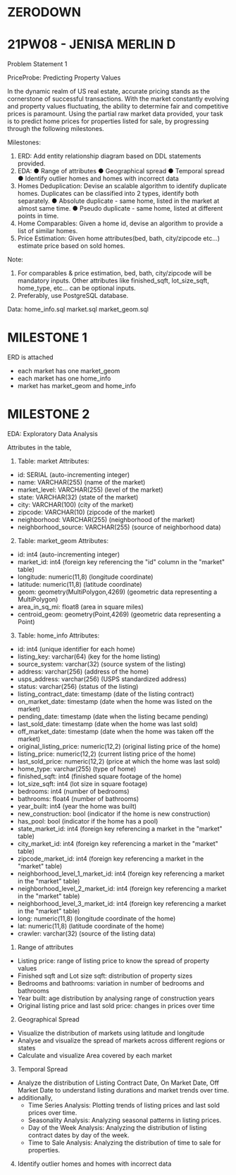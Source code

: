 # ZERODOWN

# 21PW08 - JENISA MERLIN D

Problem Statement 1

PriceProbe: Predicting Property Values

In the dynamic realm of US real estate, accurate pricing stands as the cornerstone of successful
transactions. With the market constantly evolving and property values fluctuating, the ability to
determine fair and competitive prices is paramount. Using the partial raw market data
provided, your task is to predict home prices for properties listed for sale, by progressing
through the following milestones.

Milestones:
1. ERD: Add entity relationship diagram based on DDL statements provided.
2. EDA:
● Range of attributes
● Geographical spread
● Temporal spread
● Identify outlier homes and homes with incorrect data
3. Homes Deduplication: Devise an scalable algorithm to identify duplicate homes.
Duplicates can be classified into 2 types, identify both separately.
● Absolute duplicate - same home, listed in the market at almost same time.
● Pseudo duplicate - same home, listed at different points in time.
4. Home Comparables: Given a home id, devise an algorithm to provide a list of similar
homes.
5. Price Estimation: Given home attributes(bed, bath, city/zipcode etc...) estimate price
based on sold homes.

Note:
1. For comparables & price estimation, bed, bath, city/zipcode will be mandatory inputs.
Other attributes like finished_sqft, lot_size_sqft, home_type, etc… can be optional
inputs.
2. Preferably, use PostgreSQL database.

Data:
home_info.sql
market.sql
market_geom.sql

# MILESTONE 1
ERD is attached

* each market has one market_geom
* each market has one home_info
* market has market_geom and home_info

# MILESTONE 2
EDA: Exploratory Data Analysis

Attributes in the table,

1. Table: market
Attributes:
- id: SERIAL (auto-incrementing integer)
- name: VARCHAR(255) (name of the market)
- market_level: VARCHAR(255) (level of the market)
- state: VARCHAR(32) (state of the market)
- city: VARCHAR(100) (city of the market)
- zipcode: VARCHAR(10) (zipcode of the market)
- neighborhood: VARCHAR(255) (neighborhood of the market)
- neighborhood_source: VARCHAR(255) (source of neighborhood data)

2. Table: market_geom
Attributes:
- id: int4 (auto-incrementing integer)
- market_id: int4 (foreign key referencing the "id" column in the "market" table)
- longitude: numeric(11,8) (longitude coordinate)
- latitude: numeric(11,8) (latitude coordinate)
- geom: geometry(MultiPolygon,4269) (geometric data representing a MultiPolygon)
- area_in_sq_mi: float8 (area in square miles)
- centroid_geom: geometry(Point,4269) (geometric data representing a Point)

3. Table: home_info
Attributes:
- id: int4 (unique identifier for each home)
- listing_key: varchar(64) (key for the home listing)
- source_system: varchar(32) (source system of the listing)
- address: varchar(256) (address of the home)
- usps_address: varchar(256) (USPS standardized address)
- status: varchar(256) (status of the listing)
- listing_contract_date: timestamp (date of the listing contract)
- on_market_date: timestamp (date when the home was listed on the market)
- pending_date: timestamp (date when the listing became pending)
- last_sold_date: timestamp (date when the home was last sold)
- off_market_date: timestamp (date when the home was taken off the market)
- original_listing_price: numeric(12,2) (original listing price of the home)
- listing_price: numeric(12,2) (current listing price of the home)
- last_sold_price: numeric(12,2) (price at which the home was last sold)
- home_type: varchar(255) (type of home)
- finished_sqft: int4 (finished square footage of the home)
- lot_size_sqft: int4 (lot size in square footage)
- bedrooms: int4 (number of bedrooms)
- bathrooms: float4 (number of bathrooms)
- year_built: int4 (year the home was built)
- new_construction: bool (indicator if the home is new construction)
- has_pool: bool (indicator if the home has a pool)
- state_market_id: int4 (foreign key referencing a market in the "market" table)
- city_market_id: int4 (foreign key referencing a market in the "market" table)
- zipcode_market_id: int4 (foreign key referencing a market in the "market" table)
- neighborhood_level_1_market_id: int4 (foreign key referencing a market in the "market" table)
- neighborhood_level_2_market_id: int4 (foreign key referencing a market in the "market" table)
- neighborhood_level_3_market_id: int4 (foreign key referencing a market in the "market" table)
- long: numeric(11,8) (longitude coordinate of the home)
- lat: numeric(11,8) (latitude coordinate of the home)
- crawler: varchar(32) (source of the listing data)

1) Range of attributes

* Listing price: range of listing price to know the spread of property values
* Finished sqft and Lot size sqft: distribution of property sizes
* Bedrooms and bathrooms: variation in number of bedrooms and bathrooms
* Year built: age distribution by analysing range of construction years
* Original listing price and last sold price: changes in prices over time

2) Geographical Spread

* Visualize the distribution of markets using latitude and longitude
* Analyse and visualize the spread of markets across different regions or states
* Calculate and visualize Area covered by each market

3) Temporal Spread
* Analyze the distribution of Listing Contract Date, On Market Date, Off Market Date to understand listing durations and market trends over time.
* additionally, 
    * Time Series Analysis: Plotting trends of listing prices and last sold prices over time.
    * Seasonality Analysis: Analyzing seasonal patterns in listing prices.
    * Day of the Week Analysis: Analyzing the distribution of listing contract dates by day of the week.
    * Time to Sale Analysis: Analyzing the distribution of time to sale for properties.

4) Identify outlier homes and homes with incorrect data
